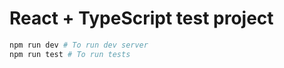 # React + TypeScript test project

```sh
npm run dev # To run dev server
npm run test # To run tests
```

